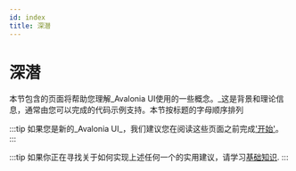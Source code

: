 ```yaml
---
id: index
title: 深潜
---
```


# 深潜

本节包含的页面将帮助您理解_Avalonia UI使用的一些概念。_这是背景和理论信息，通常由您可以完成的代码示例支持。本节按标题的字母顺序排列

:::tip
如果您是新的_Avalonia UI_，我们建议您在阅读这些页面之前完成['开始'](../get-started)。
:::

:::tip
如果你正在寻找关于如何实现上述任何一个的实用建议，请学习[基础知识](../basics/).
:::
